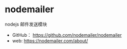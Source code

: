 # nodemailer

nodejs 邮件发送模块

* GitHub： https://github.com/nodemailer/nodemailer
* web: https://nodemailer.com/about/
